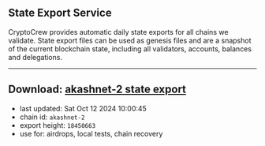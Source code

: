 ## State Export Service
CryptoCrew provides automatic daily state exports for all chains we validate. State export files can be used as genesis files and are a snapshot of the current blockchain state, including all validators, accounts, balances and delegations.

---
**Download: [akashnet-2 state export](https://dl-eu2.ccvalidators.com/SERVICE/akash/akashnet-2_export_18450663.json)**
---

- last updated: Sat Oct 12 2024 10:00:45
- chain id: `akashnet-2`
- export height: `18450663`
- use for: airdrops, local tests, chain recovery

